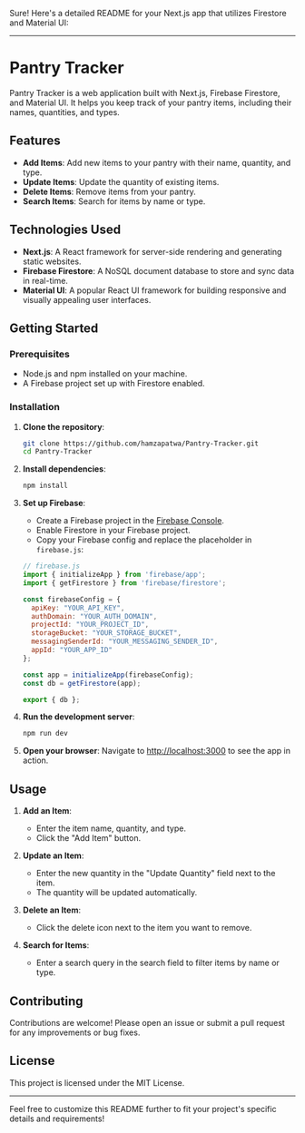 Sure! Here's a detailed README for your Next.js app that utilizes Firestore and Material UI:

---

# Pantry Tracker

Pantry Tracker is a web application built with Next.js, Firebase Firestore, and Material UI. It helps you keep track of your pantry items, including their names, quantities, and types.

## Features

- **Add Items**: Add new items to your pantry with their name, quantity, and type.
- **Update Items**: Update the quantity of existing items.
- **Delete Items**: Remove items from your pantry.
- **Search Items**: Search for items by name or type.

## Technologies Used

- **Next.js**: A React framework for server-side rendering and generating static websites.
- **Firebase Firestore**: A NoSQL document database to store and sync data in real-time.
- **Material UI**: A popular React UI framework for building responsive and visually appealing user interfaces.

## Getting Started

### Prerequisites

- Node.js and npm installed on your machine.
- A Firebase project set up with Firestore enabled.

### Installation

1. **Clone the repository**:
    ```bash
    git clone https://github.com/hamzapatwa/Pantry-Tracker.git
    cd Pantry-Tracker
    ```

2. **Install dependencies**:
    ```bash
    npm install
    ```

3. **Set up Firebase**:
    - Create a Firebase project in the [Firebase Console](https://console.firebase.google.com/).
    - Enable Firestore in your Firebase project.
    - Copy your Firebase config and replace the placeholder in `firebase.js`:
    ```javascript
    // firebase.js
    import { initializeApp } from 'firebase/app';
    import { getFirestore } from 'firebase/firestore';

    const firebaseConfig = {
      apiKey: "YOUR_API_KEY",
      authDomain: "YOUR_AUTH_DOMAIN",
      projectId: "YOUR_PROJECT_ID",
      storageBucket: "YOUR_STORAGE_BUCKET",
      messagingSenderId: "YOUR_MESSAGING_SENDER_ID",
      appId: "YOUR_APP_ID"
    };

    const app = initializeApp(firebaseConfig);
    const db = getFirestore(app);

    export { db };
    ```

4. **Run the development server**:
    ```bash
    npm run dev
    ```

5. **Open your browser**:
    Navigate to [http://localhost:3000](http://localhost:3000) to see the app in action.

## Usage

1. **Add an Item**:
    - Enter the item name, quantity, and type.
    - Click the "Add Item" button.

2. **Update an Item**:
    - Enter the new quantity in the "Update Quantity" field next to the item.
    - The quantity will be updated automatically.

3. **Delete an Item**:
    - Click the delete icon next to the item you want to remove.

4. **Search for Items**:
    - Enter a search query in the search field to filter items by name or type.

## Contributing

Contributions are welcome! Please open an issue or submit a pull request for any improvements or bug fixes.

## License

This project is licensed under the MIT License.

---

Feel free to customize this README further to fit your project's specific details and requirements!
